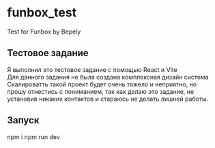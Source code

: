 # funbox_test
 Test for Funbox
by Bepely

## Тестовое задание
Я выполнил это тестовое задание с помощью React и Vite  
Для данного задания не была создана комплексная дизайн система   
Скалироватть такой проект будет очень тяжело и неприятно, но   
прошу отнестись с пониманием, так как делаю это задание, не   установив никаких контактов и стараюсь не делать лишней работы.   
   
## Запуск
npm i 
npm run dev
